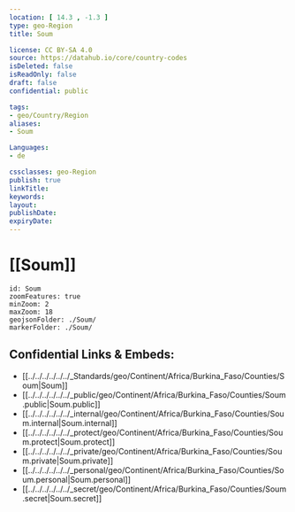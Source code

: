 ```yaml
---
location: [ 14.3 , -1.3 ] 
type: geo-Region
title: Soum

license: CC BY-SA 4.0
source: https://datahub.io/core/country-codes
isDeleted: false
isReadOnly: false
draft: false
confidential: public

tags:
- geo/Country/Region
aliases:
- Soum

Languages:
- de

cssclasses: geo-Region
publish: true
linkTitle: 
keywords: 
layout: 
publishDate: 
expiryDate: 
---
```


# [[Soum]] 

```leaflet
id: Soum
zoomFeatures: true 
minZoom: 2 
maxZoom: 18
geojsonFolder: ./Soum/
markerFolder: ./Soum/
```


## Confidential Links & Embeds: 
- [[../../../../../../_Standards/geo/Continent/Africa/Burkina_Faso/Counties/Soum|Soum]] 
- [[../../../../../../_public/geo/Continent/Africa/Burkina_Faso/Counties/Soum.public|Soum.public]] 
- [[../../../../../../_internal/geo/Continent/Africa/Burkina_Faso/Counties/Soum.internal|Soum.internal]] 
- [[../../../../../../_protect/geo/Continent/Africa/Burkina_Faso/Counties/Soum.protect|Soum.protect]] 
- [[../../../../../../_private/geo/Continent/Africa/Burkina_Faso/Counties/Soum.private|Soum.private]] 
- [[../../../../../../_personal/geo/Continent/Africa/Burkina_Faso/Counties/Soum.personal|Soum.personal]] 
- [[../../../../../../_secret/geo/Continent/Africa/Burkina_Faso/Counties/Soum.secret|Soum.secret]] 

